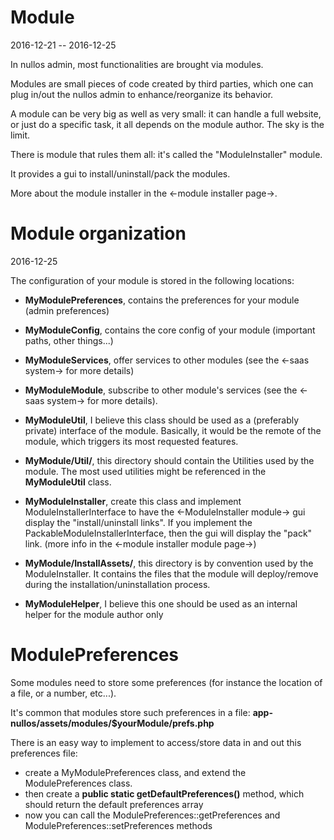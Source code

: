 Module
===================
2016-12-21 -- 2016-12-25

 


In nullos admin, most functionalities are brought via modules.

Modules are small pieces of code created by third parties, which one can plug in/out the nullos admin
to enhance/reorganize its behavior.

A module can be very big as well as very small: it can handle a full website, or just do a specific task,
it all depends on the module author. The sky is the limit.


There is module that rules them all: it's called the "ModuleInstaller" module.

It provides a gui to install/uninstall/pack the modules.

More about the module installer in the <-module installer page->.





Module organization
========================
2016-12-25


The configuration of your module is stored in the following locations:

- **MyModulePreferences**, contains the preferences for your module (admin preferences)
- **MyModuleConfig**, contains the core config of your module (important paths, other things...)
- **MyModuleServices**, offer services to other modules (see the <-saas system-> for more details)
- **MyModuleModule**, subscribe to other module's services (see the <-saas system-> for more details).
- **MyModuleUtil**, I believe this class should be used as a (preferably private) interface of the module.
            Basically, it would be the remote of the module, which triggers its most requested features.
- **MyModule/Util/**, this directory should contain the Utilities used by the module.
                    The most used utilities might be referenced in the **MyModuleUtil** class.
- **MyModuleInstaller**, create this class and implement ModuleInstallerInterface to have the <-ModuleInstaller module->
                    gui display the "install/uninstall links".
                    If you implement the PackableModuleInstallerInterface, then the gui will display
                    the "pack" link. (more info in the <-module installer module page->)
                    
- **MyModule/InstallAssets/**, this directory is by convention used by the ModuleInstaller.
                    It contains the files that the module will deploy/remove during the 
                    installation/uninstallation process.
                    
- **MyModuleHelper**, I believe this one should be used as an internal helper for the module author only
                    
                    
                    
                   





ModulePreferences
===================

Some modules need to store some preferences (for instance the location of a file, or a number, etc...).

It's common that modules store such preferences in a file: **app-nullos/assets/modules/$yourModule/prefs.php**

There is an easy way to implement to access/store data in and out this preferences file:

- create a MyModulePreferences class, and extend the ModulePreferences class.
- then create a **public static getDefaultPreferences()** method, which should return the default preferences array
- now you can call the ModulePreferences::getPreferences and ModulePreferences::setPreferences methods
    
    






